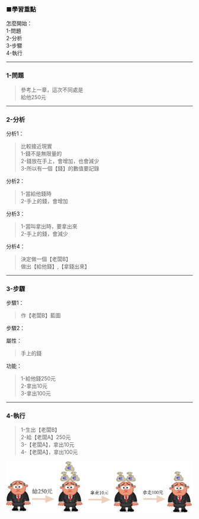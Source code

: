 ### ■學習重點
怎麼開始：  
1-問題  
2-分析  
3-步驟  
4-執行

---
### 1-問題
> 參考上一章，這次不同處是  
> 給他250元

---
### 2-分析

分析1：
> 比較接近現實  
> 1-錢不是無限量的  
> 2-錢放在手上，會增加，也會減少  
> 3-所以有一個【錢】的數值要記錄

分析2：
> 1-當給他錢時  
> 2-手上的錢，會增加

分析3：
> 1-當叫拿出時，要拿出來  
> 2-手上的錢，會減少

分析4：
> 決定做一個【老闆B】  
> 做出【給他錢】,【拿錢出來】


---
### 3-步驟

步驟1：
> 作【老闆B】藍圖

步驟2：

屬性：
> 手上的錢

功能：  
> 1-給他錢250元  
> 2-拿出10元  
> 3-拿出100元

---
### 4-執行

> 1-生出【老闆B】  
> 2-給【老闆A】250元  
> 3-【老闆A】，拿出10元  
> 4-【老闆A】，拿出100元

![](/assets/002_2_讓老闆體驗一下現實的殘酷_20170802.PNG)

